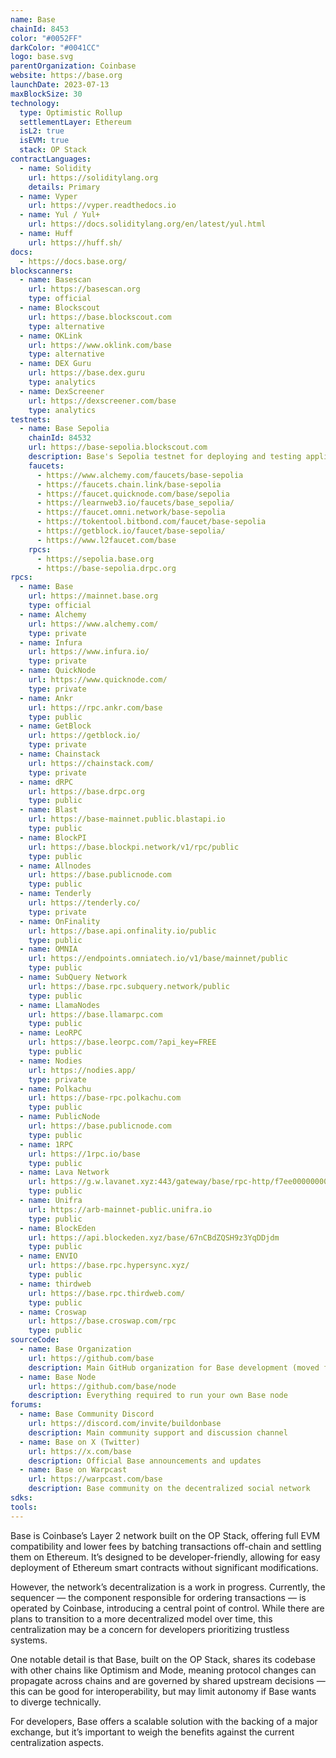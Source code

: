 ```yaml
---
name: Base
chainId: 8453
color: "#0052FF"
darkColor: "#0041CC"
logo: base.svg
parentOrganization: Coinbase
website: https://base.org
launchDate: 2023-07-13
maxBlockSize: 30
technology:
  type: Optimistic Rollup
  settlementLayer: Ethereum
  isL2: true
  isEVM: true
  stack: OP Stack
contractLanguages:
  - name: Solidity
    url: https://soliditylang.org
    details: Primary
  - name: Vyper
    url: https://vyper.readthedocs.io
  - name: Yul / Yul+
    url: https://docs.soliditylang.org/en/latest/yul.html
  - name: Huff
    url: https://huff.sh/
docs:
  - https://docs.base.org/
blockscanners:
  - name: Basescan
    url: https://basescan.org
    type: official
  - name: Blockscout
    url: https://base.blockscout.com
    type: alternative
  - name: OKLink
    url: https://www.oklink.com/base
    type: alternative
  - name: DEX Guru
    url: https://base.dex.guru
    type: analytics
  - name: DexScreener
    url: https://dexscreener.com/base
    type: analytics
testnets:
  - name: Base Sepolia
    chainId: 84532
    url: https://base-sepolia.blockscout.com
    description: Base's Sepolia testnet for deploying and testing applications on the Base Layer 2 network.
    faucets:
      - https://www.alchemy.com/faucets/base-sepolia
      - https://faucets.chain.link/base-sepolia
      - https://faucet.quicknode.com/base/sepolia
      - https://learnweb3.io/faucets/base_sepolia/
      - https://faucet.omni.network/base-sepolia
      - https://tokentool.bitbond.com/faucet/base-sepolia
      - https://getblock.io/faucet/base-sepolia/
      - https://www.l2faucet.com/base
    rpcs:
      - https://sepolia.base.org
      - https://base-sepolia.drpc.org
rpcs:
  - name: Base
    url: https://mainnet.base.org
    type: official
  - name: Alchemy
    url: https://www.alchemy.com/
    type: private
  - name: Infura
    url: https://www.infura.io/
    type: private
  - name: QuickNode
    url: https://www.quicknode.com/
    type: private
  - name: Ankr
    url: https://rpc.ankr.com/base
    type: public
  - name: GetBlock
    url: https://getblock.io/
    type: private
  - name: Chainstack
    url: https://chainstack.com/
    type: private
  - name: dRPC
    url: https://base.drpc.org
    type: public
  - name: Blast
    url: https://base-mainnet.public.blastapi.io
    type: public
  - name: BlockPI
    url: https://base.blockpi.network/v1/rpc/public
    type: public
  - name: Allnodes
    url: https://base.publicnode.com
    type: public
  - name: Tenderly
    url: https://tenderly.co/
    type: private
  - name: OnFinality
    url: https://base.api.onfinality.io/public
    type: public
  - name: OMNIA
    url: https://endpoints.omniatech.io/v1/base/mainnet/public
    type: public
  - name: SubQuery Network
    url: https://base.rpc.subquery.network/public
    type: public
  - name: LlamaNodes
    url: https://base.llamarpc.com
    type: public
  - name: LeoRPC
    url: https://base.leorpc.com/?api_key=FREE
    type: public
  - name: Nodies
    url: https://nodies.app/
    type: private
  - name: Polkachu
    url: https://base-rpc.polkachu.com
    type: public
  - name: PublicNode
    url: https://base.publicnode.com
    type: public
  - name: 1RPC
    url: https://1rpc.io/base
    type: public
  - name: Lava Network
    url: https://g.w.lavanet.xyz:443/gateway/base/rpc-http/f7ee0000000000000000000000000000
    type: public
  - name: Unifra
    url: https://arb-mainnet-public.unifra.io
    type: public
  - name: BlockEden
    url: https://api.blockeden.xyz/base/67nCBdZQSH9z3YqDDjdm
    type: public
  - name: ENVIO
    url: https://base.rpc.hypersync.xyz/
    type: public
  - name: thirdweb
    url: https://base.rpc.thirdweb.com/
    type: public
  - name: Croswap
    url: https://base.croswap.com/rpc
    type: public
sourceCode:
  - name: Base Organization
    url: https://github.com/base
    description: Main GitHub organization for Base development (moved from base-org in 2025)
  - name: Base Node
    url: https://github.com/base/node
    description: Everything required to run your own Base node
forums:
  - name: Base Community Discord
    url: https://discord.com/invite/buildonbase
    description: Main community support and discussion channel
  - name: Base on X (Twitter)
    url: https://x.com/base
    description: Official Base announcements and updates
  - name: Base on Warpcast
    url: https://warpcast.com/base
    description: Base community on the decentralized social network
sdks:
tools:
---
```


Base is Coinbase’s Layer 2 network built on the OP Stack, offering full EVM compatibility and lower fees by batching transactions off-chain and settling them on Ethereum. It’s designed to be developer-friendly, allowing for easy deployment of Ethereum smart contracts without significant modifications.

However, the network’s decentralization is a work in progress. Currently, the sequencer — the component responsible for ordering transactions — is operated by Coinbase, introducing a central point of control. While there are plans to transition to a more decentralized model over time, this centralization may be a concern for developers prioritizing trustless systems.

One notable detail is that Base, built on the OP Stack, shares its codebase with other chains like Optimism and Mode, meaning protocol changes can propagate across chains and are governed by shared upstream decisions — this can be good for interoperability, but may limit autonomy if Base wants to diverge technically.

For developers, Base offers a scalable solution with the backing of a major exchange, but it’s important to weigh the benefits against the current centralization aspects.